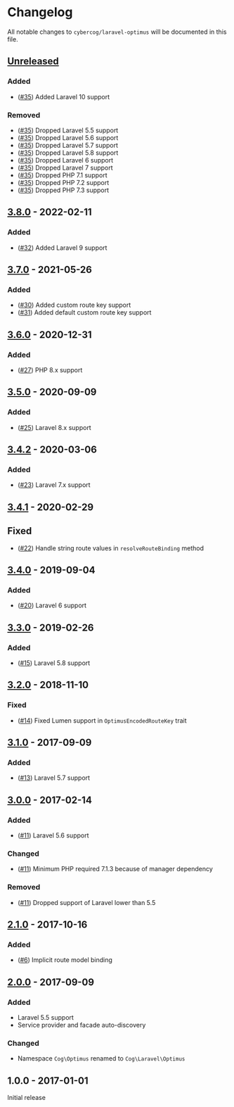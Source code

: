 # Changelog

All notable changes to `cybercog/laravel-optimus` will be documented in this file.

## [Unreleased]

### Added

- ([#35]) Added Laravel 10 support

### Removed

- ([#35]) Dropped Laravel 5.5 support
- ([#35]) Dropped Laravel 5.6 support
- ([#35]) Dropped Laravel 5.7 support
- ([#35]) Dropped Laravel 5.8 support
- ([#35]) Dropped Laravel 6 support
- ([#35]) Dropped Laravel 7 support
- ([#35]) Dropped PHP 7.1 support
- ([#35]) Dropped PHP 7.2 support
- ([#35]) Dropped PHP 7.3 support

## [3.8.0] - 2022-02-11

### Added

- ([#32]) Added Laravel 9 support

## [3.7.0] - 2021-05-26

### Added

- ([#30]) Added custom route key support
- ([#31]) Added default custom route key support

## [3.6.0] - 2020-12-31

### Added

- ([#27]) PHP 8.x support

## [3.5.0] - 2020-09-09

### Added

- ([#25]) Laravel 8.x support

## [3.4.2] - 2020-03-06

### Added

- ([#23]) Laravel 7.x support

## [3.4.1] - 2020-02-29

## Fixed

- ([#22]) Handle string route values in `resolveRouteBinding` method

## [3.4.0] - 2019-09-04

### Added

- ([#20]) Laravel 6 support

## [3.3.0] - 2019-02-26

### Added

- ([#15]) Laravel 5.8 support

## [3.2.0] - 2018-11-10

### Fixed

- ([#14]) Fixed Lumen support in `OptimusEncodedRouteKey` trait

## [3.1.0] - 2017-09-09

### Added

- ([#13]) Laravel 5.7 support

## [3.0.0] - 2017-02-14

### Added

- ([#11]) Laravel 5.6 support

### Changed

- ([#11]) Minimum PHP required 7.1.3 because of manager dependency

### Removed

- ([#11]) Dropped support of Laravel lower than 5.5

## [2.1.0] - 2017-10-16

### Added

- ([#6]) Implicit route model binding

## [2.0.0] - 2017-09-09

### Added

- Laravel 5.5 support
- Service provider and facade auto-discovery

### Changed

- Namespace `Cog\Optimus` renamed to `Cog\Laravel\Optimus`

## 1.0.0 - 2017-01-01

Initial release

[Unreleased]: https://github.com/cybercog/laravel-optimus/compare/3.8.0...master
[3.8.0]: https://github.com/cybercog/laravel-optimus/compare/3.7.0...3.8.0
[3.7.0]: https://github.com/cybercog/laravel-optimus/compare/3.6.0...3.7.0
[3.6.0]: https://github.com/cybercog/laravel-optimus/compare/3.5.0...3.6.0
[3.5.0]: https://github.com/cybercog/laravel-optimus/compare/3.4.2...3.5.0
[3.4.2]: https://github.com/cybercog/laravel-optimus/compare/3.4.1...3.4.2
[3.4.1]: https://github.com/cybercog/laravel-optimus/compare/3.4.0...3.4.1
[3.4.0]: https://github.com/cybercog/laravel-optimus/compare/3.3.0...3.4.0
[3.3.0]: https://github.com/cybercog/laravel-optimus/compare/3.2.0...3.3.0
[3.2.0]: https://github.com/cybercog/laravel-optimus/compare/3.1.0...3.2.0
[3.1.0]: https://github.com/cybercog/laravel-optimus/compare/3.0.0...3.1.0
[3.0.0]: https://github.com/cybercog/laravel-optimus/compare/2.1.0...3.0.0
[2.1.0]: https://github.com/cybercog/laravel-optimus/compare/2.0.0...2.1.0
[2.0.0]: https://github.com/cybercog/laravel-optimus/compare/1.0.0...2.0.0

[#35]: https://github.com/cybercog/laravel-optimus/pull/35
[#32]: https://github.com/cybercog/laravel-optimus/pull/32
[#31]: https://github.com/cybercog/laravel-optimus/pull/31
[#30]: https://github.com/cybercog/laravel-optimus/pull/30
[#27]: https://github.com/cybercog/laravel-optimus/pull/27
[#25]: https://github.com/cybercog/laravel-optimus/pull/25
[#23]: https://github.com/cybercog/laravel-optimus/pull/23
[#22]: https://github.com/cybercog/laravel-optimus/pull/22
[#20]: https://github.com/cybercog/laravel-optimus/pull/20
[#15]: https://github.com/cybercog/laravel-optimus/pull/15
[#14]: https://github.com/cybercog/laravel-optimus/pull/14
[#13]: https://github.com/cybercog/laravel-optimus/pull/13
[#11]: https://github.com/cybercog/laravel-optimus/pull/11
[#6]: https://github.com/cybercog/laravel-optimus/pull/6
